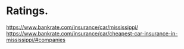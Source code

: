# Ratings.
https://www.bankrate.com/insurance/car/mississippi/ https://www.bankrate.com/insurance/car/cheapest-car-insurance-in-mississippi/#companies 
